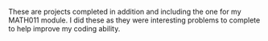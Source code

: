 These are projects completed in addition and including the one for my MATH011 module. I did these as they were interesting problems to complete to help improve my coding ability.
